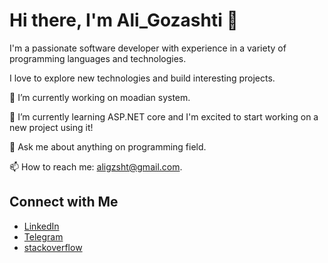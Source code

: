 # Hi there, I'm Ali_Gozashti 👋

I'm a passionate software developer with experience in a variety of programming languages and technologies.

I love to explore new technologies and build interesting projects.

🔭 I’m currently working on moadian system. 

🌱 I’m currently learning ASP.NET core and I'm excited to start working on a new project using it!

💬 Ask me about anything on programming field.

📫 How to reach me: aligzsht@gmail.com.

## Connect with Me

- [LinkedIn](https://linkedin.com/in/ali-gozashti)
- [Telegram](https://t.me/Aligzsht)
- [stackoverflow](https://stackoverflow.name/ali-gozashti)
